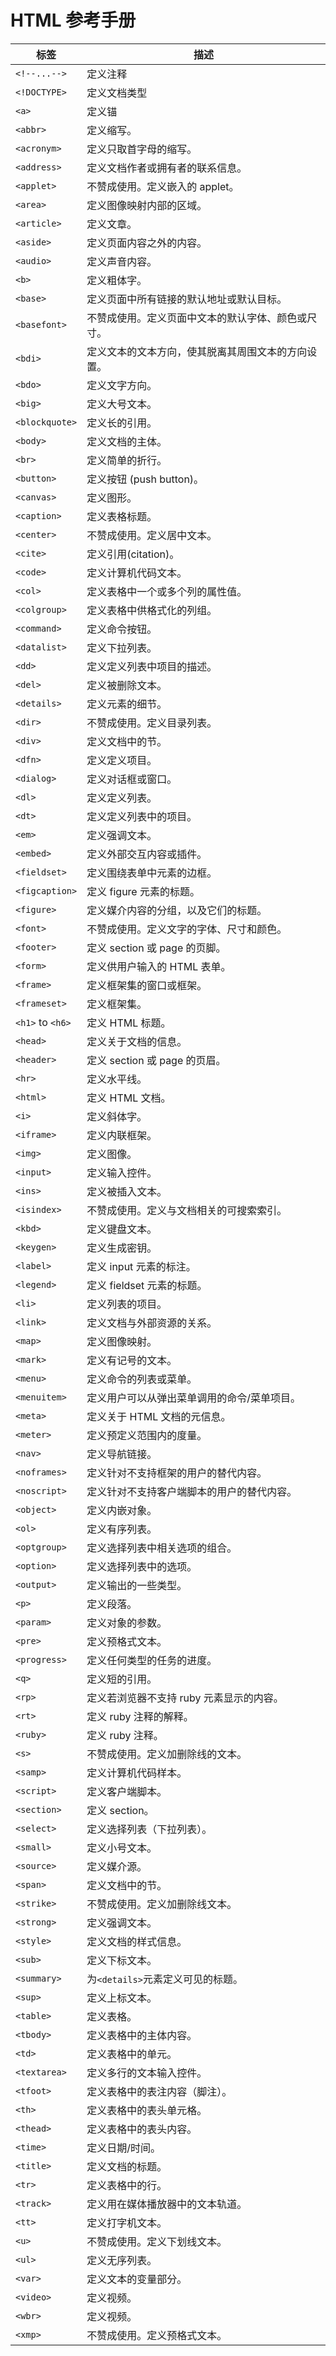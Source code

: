 # HTML 参考手册
标签 | 描述
------ | ----------
``<!--...-->``	| 定义注释
``<!DOCTYPE>`` | 定义文档类型
``<a>`` | 定义锚
``<abbr>`` |	定义缩写。
``<acronym>`` | 	定义只取首字母的缩写。
``<address>`` | 	定义文档作者或拥有者的联系信息。
``<applet>``	 | 不赞成使用。定义嵌入的 applet。
``<area>`` | 定义图像映射内部的区域。
``<article>`` | 	定义文章。
``<aside>``	| 定义页面内容之外的内容。
``<audio>``	| 定义声音内容。
``<b>`` | 	定义粗体字。
``<base>`` | 定义页面中所有链接的默认地址或默认目标。
``<basefont>``	| 不赞成使用。定义页面中文本的默认字体、颜色或尺寸。
``<bdi>`` | 定义文本的文本方向，使其脱离其周围文本的方向设置。
``<bdo>``	 | 定义文字方向。
``<big>``	 | 定义大号文本。
``<blockquote>`` | 定义长的引用。
``<body>`` | 定义文档的主体。
``<br>`` | 定义简单的折行。
``<button>`` | 定义按钮 (push button)。
``<canvas>``	 | 定义图形。
``<caption>`` | 定义表格标题。
``<center>``	 | 不赞成使用。定义居中文本。
``<cite>`` | 定义引用(citation)。
``<code>`` | 定义计算机代码文本。
``<col>`` | 定义表格中一个或多个列的属性值。
``<colgroup>`` | 定义表格中供格式化的列组。
``<command>`` | 定义命令按钮。
``<datalist>`` | 定义下拉列表。
``<dd>`` | 定义定义列表中项目的描述。
``<del>`` | 定义被删除文本。
``<details>`` | 定义元素的细节。
``<dir>`` | 不赞成使用。定义目录列表。
``<div>`` | 定义文档中的节。
``<dfn>`` | 定义定义项目。
``<dialog>`` | 定义对话框或窗口。
``<dl>`` | 定义定义列表。
``<dt>`` | 定义定义列表中的项目。
``<em>`` | 定义强调文本。
``<embed>`` | 定义外部交互内容或插件。
``<fieldset>`` | 定义围绕表单中元素的边框。
``<figcaption>`` | 定义 figure 元素的标题。
``<figure>`` | 定义媒介内容的分组，以及它们的标题。
``<font>`` | 不赞成使用。定义文字的字体、尺寸和颜色。
``<footer>`` | 定义 section 或 page 的页脚。
``<form>`` | 定义供用户输入的 HTML 表单。
``<frame>`` | 定义框架集的窗口或框架。
``<frameset>`` | 定义框架集。
``<h1>`` to ``<h6>`` | 定义 HTML 标题。
``<head>`` | 定义关于文档的信息。
``<header>`` | 定义 section 或 page 的页眉。
``<hr>`` | 定义水平线。
``<html>`` | 定义 HTML 文档。
``<i>`` | 定义斜体字。
``<iframe>`` | 定义内联框架。
``<img>`` | 定义图像。
``<input>`` | 定义输入控件。
``<ins>`` | 定义被插入文本。
``<isindex>`` | 不赞成使用。定义与文档相关的可搜索索引。
``<kbd>`` | 定义键盘文本。
``<keygen>`` | 定义生成密钥。
``<label>`` | 定义 input 元素的标注。
``<legend>`` | 定义 fieldset 元素的标题。
``<li>`` | 定义列表的项目。
``<link>`` | 定义文档与外部资源的关系。
``<map>`` | 定义图像映射。
``<mark>`` | 定义有记号的文本。
``<menu>`` | 定义命令的列表或菜单。
``<menuitem>`` | 定义用户可以从弹出菜单调用的命令/菜单项目。
``<meta>`` | 定义关于 HTML 文档的元信息。
``<meter>`` | 定义预定义范围内的度量。
``<nav>`` | 定义导航链接。
``<noframes>`` | 定义针对不支持框架的用户的替代内容。
``<noscript>`` | 定义针对不支持客户端脚本的用户的替代内容。
``<object>`` | 定义内嵌对象。
``<ol>`` | 定义有序列表。
``<optgroup>`` | 定义选择列表中相关选项的组合。
``<option>`` | 定义选择列表中的选项。
``<output>`` | 定义输出的一些类型。
``<p>`` | 定义段落。
``<param>`` | 定义对象的参数。
``<pre>`` | 定义预格式文本。
``<progress>`` | 定义任何类型的任务的进度。
``<q>`` | 定义短的引用。
``<rp>`` | 定义若浏览器不支持 ruby 元素显示的内容。
``<rt>`` | 定义 ruby 注释的解释。
``<ruby>`` | 定义 ruby 注释。
``<s>`` | 不赞成使用。定义加删除线的文本。
``<samp>`` | 定义计算机代码样本。
``<script>`` | 定义客户端脚本。
``<section>`` | 定义 section。
``<select>`` | 定义选择列表（下拉列表）。
``<small>`` | 定义小号文本。
``<source>`` | 定义媒介源。
``<span>`` | 定义文档中的节。
``<strike>`` | 不赞成使用。定义加删除线文本。
``<strong>`` | 定义强调文本。
``<style>`` | 定义文档的样式信息。
``<sub>`` | 定义下标文本。
``<summary>`` | 为``<details>``元素定义可见的标题。
``<sup>`` | 定义上标文本。
``<table>`` | 定义表格。
``<tbody>`` | 定义表格中的主体内容。
``<td>`` | 定义表格中的单元。
``<textarea>`` | 定义多行的文本输入控件。
``<tfoot>`` | 定义表格中的表注内容（脚注）。
``<th>`` | 定义表格中的表头单元格。
``<thead>`` | 定义表格中的表头内容。
``<time>`` | 定义日期/时间。
``<title>`` | 定义文档的标题。
``<tr>`` | 定义表格中的行。
``<track>`` | 定义用在媒体播放器中的文本轨道。
``<tt>`` | 定义打字机文本。
``<u>`` | 不赞成使用。定义下划线文本。
``<ul>`` | 定义无序列表。
``<var>`` | 定义文本的变量部分。
``<video>`` | 定义视频。
``<wbr>`` | 定义视频。
``<xmp>`` | 不赞成使用。定义预格式文本。


